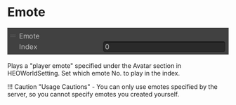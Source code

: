 
# Emote
![Emote](img/Emote.jpg)

Plays a "player emote" specified under the Avatar section in HEOWorldSetting. Set which emote No. to play in the index.

!!! Caution "Usage Cautions"
    - You can only use emotes specified by the server, so you cannot specify emotes you created yourself.